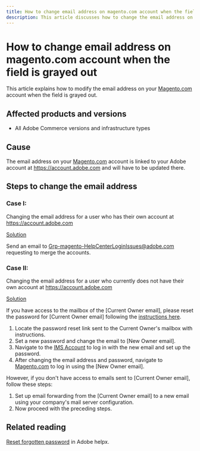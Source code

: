```yaml
---
title: How to change email address on magento.com account when the field is grayed out
description: This article discusses how to change the email address on your [Magento.com](https://account.magento.com) account when the field is grayed out.
---
```

# How to change email address on magento.com account when the field is grayed out

This article explains how to modify the email address on your [Magento.com](https://account.magento.com) account when the field is grayed out.

## Affected products and versions

* All Adobe Commerce versions and infrastructure types

## Cause

The email address on your [Magento.com](https://account.magento.com) account is linked to your Adobe account at <https://account.adobe.com> and will have to be updated there.

## Steps to change the email address

### Case I:

Changing the email address for a user who has their own account at <https://account.adobe.com>

<u>Solution</u>

Send an email to Grp-magento-HelpCenterLoginIssues@adobe.com requesting to merge the accounts.

### Case II:

Changing the email address for a user who currently does not have their own account at <https://account.adobe.com>

<u>Solution</u>

If you have access to the mailbox of the [Current Owner email], please reset the password for [Current Owner email] following the [instructions here](https://helpx.adobe.com/manage-account/using/change-or-reset-password.html).

1. Locate the password reset link sent to the Current Owner's mailbox with instructions.
1. Set a new password and change the email to [New Owner email].
1. Navigate to the [IMS Account](https://account.adobe.com/) to log in with the new email and set up the password.
1. After changing the email address and password, navigate to [Magento.com](https://account.magento.com) to log in using the [New Owner email].

However, if you don't have access to emails sent to [Current Owner email], follow these steps:

1. Set up email forwarding from the [Current Owner email] to a new email using your company's mail server configuration. 
1. Now proceed with the preceding steps.

## Related reading

[Reset forgotten password](https://helpx.adobe.com/manage-account/using/change-or-reset-password.html) in Adobe helpx.
